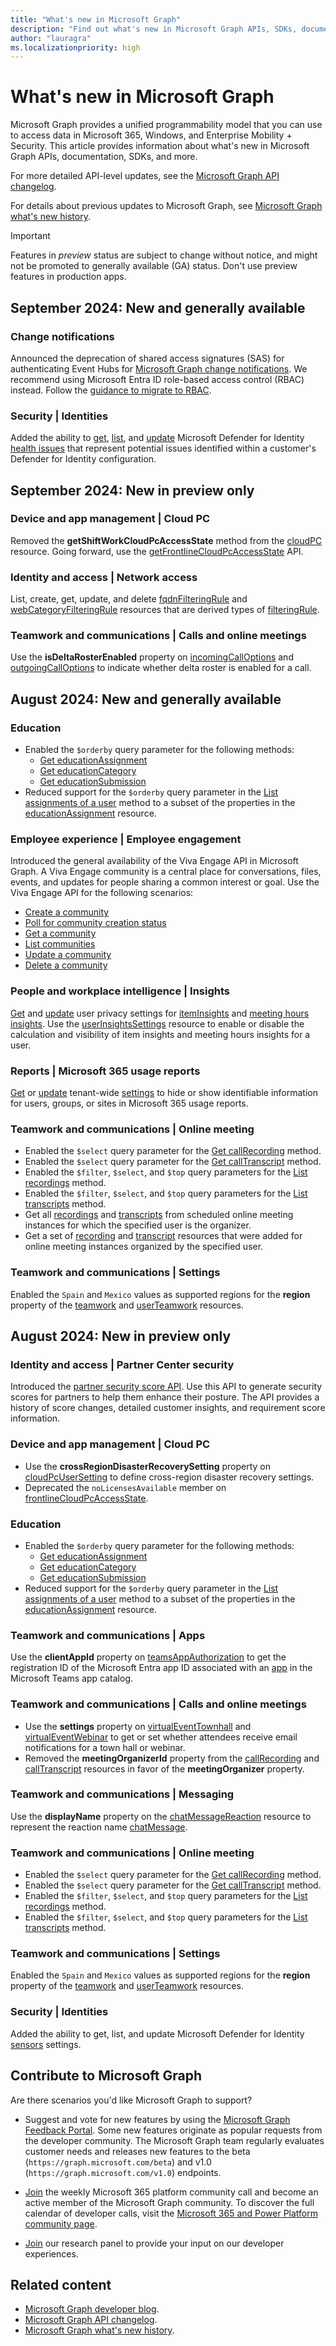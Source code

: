 ```yaml
---
title: "What's new in Microsoft Graph"
description: "Find out what's new in Microsoft Graph APIs, SDKs, documentation, and other resources."
author: "lauragra"
ms.localizationpriority: high
---
```


# What's new in Microsoft Graph

Microsoft Graph provides a unified programmability model that you can use to access data in Microsoft 365, Windows, and Enterprise Mobility + Security. This article provides information about what's new in Microsoft Graph APIs, documentation, SDKs, and more.

For more detailed API-level updates, see the [Microsoft Graph API changelog](https://developer.microsoft.com/graph/changelog/).

For details about previous updates to Microsoft Graph, see [Microsoft Graph what's new history](whats-new-earlier.md).

> [!IMPORTANT]
> Features in _preview_ status are subject to change without notice, and might not be promoted to generally available (GA) status. Don't use preview features in production apps.

## September 2024: New and generally available

### Change notifications

Announced the deprecation of shared access signatures (SAS) for authenticating Event Hubs for [Microsoft Graph change notifications](/graph/change-notifications-delivery-event-hubs). We recommend using Microsoft Entra ID role-based access control (RBAC) instead. Follow the [guidance to migrate to RBAC](/graph/change-notifications-delivery-event-hubs#migrate-an-event-hub-authentication-to-microsoft-entra-id-rbac).

### Security | Identities

Added the ability to [get](/graph/api/security-healthissue-get), [list](/graph/api/security-identitycontainer-list-healthissues), and [update](/graph/api/security-healthissue-update) Microsoft Defender for Identity [health issues](/graph/api/resources/security-healthissue) that represent potential issues identified within a customer's Defender for Identity configuration.

## September 2024: New in preview only

### Device and app management | Cloud PC

Removed the **getShiftWorkCloudPcAccessState** method from the [cloudPC](/graph/api/resources/cloudpc?view=graph-rest-beta&preserve-view=true) resource. Going forward, use the [getFrontlineCloudPcAccessState](/graph/api/cloudpc-getfrontlinecloudpcaccessstate?view=graph-rest-beta&preserve-view=true) API.

### Identity and access | Network access

List, create, get, update, and delete [fqdnFilteringRule](/graph/api/resources/networkaccess-fqdnfilteringrule?view=graph-rest-beta&preserve-view=true) and [webCategoryFilteringRule](/graph/api/resources/networkaccess-webcategoryfilteringrule?view=graph-rest-beta&preserve-view=true) resources that are derived types of [filteringRule](/graph/api/resources/networkaccess-filteringRule?view=graph-rest-beta&preserve-view=true).

### Teamwork and communications | Calls and online meetings

Use the **isDeltaRosterEnabled** property on [incomingCallOptions](/graph/api/resources/incomingcalloptions?view=graph-rest-beta&preserve-view=true) and [outgoingCallOptions](/graph/api/resources/outgoingcalloptions?view=graph-rest-beta&preserve-view=true) to indicate whether delta roster is enabled for a call.

## August 2024: New and generally available

### Education

- Enabled the `$orderby` query parameter for the following methods:
  - [Get educationAssignment](/graph/api/educationassignment-get)
  - [Get educationCategory](/graph/api/educationcategory-get)
  - [Get educationSubmission](/graph/api/educationsubmission-get)
- Reduced support for the `$orderby` query parameter in the [List assignments of a user](/graph/api/educationuser-list-assignments) method to a subset of the properties in the [educationAssignment](/graph/api/resources/educationassignment) resource.  

### Employee experience | Employee engagement

Introduced the general availability of the Viva Engage API in Microsoft Graph. A Viva Engage community is a central place for conversations, files, events, and updates for people sharing a common interest or goal. Use the Viva Engage API for the following scenarios:

- [Create a community](/graph/api/employeeexperience-post-communities)
- [Poll for community creation status](/graph/api/engagementasyncoperation-get)
- [Get a community](/graph/api/community-get)
- [List communities](/graph/api/employeeexperience-list-communities)
- [Update a community](/graph/api/community-update)
- [Delete a community](/graph/api/community-delete)

### People and workplace intelligence | Insights

[Get](/graph/api/userinsightssettings-get) and [update](/graph/api/userinsightssettings-update) user privacy settings for [itemInsights](/graph/api/resources/iteminsights) and [meeting hours insights](https://support.microsoft.com/office/update-your-meeting-hours-using-the-profile-card-0613d113-d7c1-4faa-bb11-c8ba30a78ef1). Use the [userInsightsSettings](/graph/api/resources/userinsightssettings) resource to enable or disable the calculation and visibility of item insights and meeting hours insights for a user.

### Reports | Microsoft 365 usage reports

[Get](/graph/api/adminreportsettings-get) or [update](/graph/api/adminreportsettings-update) tenant-wide [settings](/graph/api/resources/adminreportsettings) to hide or show identifiable information for users, groups, or sites in Microsoft 365 usage reports.

### Teamwork and communications | Online meeting

- Enabled the `$select` query parameter for the [Get callRecording](/graph/api/callrecording-get) method.
- Enabled the `$select` query parameter for the [Get callTranscript](/graph/api/calltranscript-get) method.
- Enabled the `$filter`, `$select`, and `$top` query parameters for the [List recordings](/graph/api/onlinemeeting-list-recordings) method.
- Enabled the `$filter`, `$select`, and `$top` query parameters for the [List transcripts](/graph/api/onlinemeeting-list-transcripts) method.
- Get all [recordings](/graph/api/onlinemeeting-getallrecordings) and [transcripts](/graph/api/onlinemeeting-getalltranscripts) from scheduled online meeting instances for which the specified user is the organizer. 
- Get a set of [recording](/graph/api/callrecording-delta) and [transcript](/graph/api/calltranscript-delta) resources that were added for online meeting instances organized by the specified user.

### Teamwork and communications | Settings

Enabled the `Spain` and `Mexico` values as supported regions for the **region** property of the [teamwork](/graph/api/resources/teamwork) and [userTeamwork](/graph/api/resources/userteamwork) resources.

## August 2024: New in preview only

### Identity and access | Partner Center security

Introduced the [partner security score API](/graph//api/resources/partner-security-score-api-overview). Use this API to generate security scores for partners to help them enhance their posture. The API provides a history of score changes, detailed customer insights, and requirement score information.

### Device and app management | Cloud PC

- Use the **crossRegionDisasterRecoverySetting** property on [cloudPcUserSetting](/graph/api/resources/cloudpcusersetting?view=graph-rest-beta&preserve-view=true) to define cross-region disaster recovery settings.
- Deprecated the `noLicensesAvailable` member on [frontlineCloudPcAccessState](/graph/api/resources/cloudpc?view=graph-rest-beta&preserve-view=true#frontlinecloudpcaccessstate-values).

### Education

- Enabled the `$orderby` query parameter for the following methods:
  - [Get educationAssignment](/graph/api/educationassignment-get?view=graph-rest-beta&preserve-view=true)
  - [Get educationCategory](/graph/api/educationcategory-get?view=graph-rest-beta&preserve-view=true)
  - [Get educationSubmission](/graph/api/educationsubmission-get?view=graph-rest-beta&preserve-view=true)
- Reduced support for the `$orderby` query parameter in the [List assignments of a user](/graph/api/educationuser-list-assignments?view=graph-rest-beta&preserve-view=true) method to a subset of the properties in the [educationAssignment](/graph/api/resources/educationassignment?view=graph-rest-beta&preserve-view=true) resource. 

### Teamwork and communications | Apps

Use the **clientAppId** property on [teamsAppAuthorization](/graph/api/resources/teamsappauthorization?view=graph-rest-beta&preserve-view=true) to get the registration ID of the Microsoft Entra app ID associated with an [app](/graph/api/resources/teamsapp?view=graph-rest-beta&preserve-view=true) in the Microsoft Teams app catalog.

### Teamwork and communications | Calls and online meetings

- Use the **settings** property on [virtualEventTownhall](/graph/api/resources/virtualeventtownhall?view=graph-rest-beta&preserve-view=true) and [virtualEventWebinar](/graph/api/resources/virtualeventwebinar?view=graph-rest-beta&preserve-view=true) to get or set whether attendees receive email notifications for a town hall or webinar.
- Removed the **meetingOrganizerId** property from the [callRecording](/graph/api/resources/callrecording?view=graph-rest-beta&preserve-view=true) and [callTranscript](/graph/api/resources/calltranscript?view=graph-rest-beta&preserve-view=true) resources in favor of the **meetingOrganizer** property.

### Teamwork and communications | Messaging

Use the **displayName** property on the [chatMessageReaction](/graph/api/resources/chatmessagereaction?view=graph-rest-beta&preserve-view=true) resource to represent the reaction name [chatMessage](/graph/api/resources/chatmessage?view=graph-rest-beta&preserve-view=true).

### Teamwork and communications | Online meeting

- Enabled the `$select` query parameter for the [Get callRecording](/graph/api/callrecording-get?view=graph-rest-beta&preserve-view=true) method.
- Enabled the `$select` query parameter for the [Get callTranscript](/graph/api/calltranscript-get?view=graph-rest-beta&preserve-view=true) method.
- Enabled the `$filter`, `$select`, and `$top` query parameters for the [List recordings](/graph/api/onlinemeeting-list-recordings?view=graph-rest-beta&preserve-view=true) method.
- Enabled the `$filter`, `$select`, and `$top` query parameters for the [List transcripts](/graph/api/onlinemeeting-list-transcripts?view=graph-rest-beta&preserve-view=true) method.

### Teamwork and communications | Settings

Enabled the `Spain` and `Mexico` values as supported regions for the **region** property of the [teamwork](/graph/api/resources/teamwork?view=graph-rest-beta&preserve-view=true) and [userTeamwork](/graph/api/resources/userteamwork?view=graph-rest-beta&preserve-view=true) resources.

### Security | Identities

Added the ability to get, list, and update Microsoft Defender for Identity [sensors](/graph/api/resources/security-sensor?view=graph-rest-beta&preserve-view=true) settings.

## Contribute to Microsoft Graph

Are there scenarios you'd like Microsoft Graph to support?

- Suggest and vote for new features by using the [Microsoft Graph Feedback Portal](https://aka.ms/graphfeedback). Some new features originate as popular requests from the developer community. The Microsoft Graph team regularly evaluates customer needs and releases new features to the beta (`https://graph.microsoft.com/beta`) and v1.0 (`https://graph.microsoft.com/v1.0`) endpoints.

- [Join](https://aka.ms/m365-dev-call) the weekly Microsoft 365 platform community call and become an active member of the Microsoft Graph community. To discover the full calendar of developer calls, visit the [Microsoft 365 and Power Platform community page](https://aka.ms/community/calls).

- [Join](https://ux.microsoft.com/Panel/M365Devs?utm_source=graphDocs) our research panel to provide your input on our developer experiences.

## Related content
- [Microsoft Graph developer blog](https://devblogs.microsoft.com/microsoft365dev/category/microsoft-graph/).
- [Microsoft Graph API changelog](https://developer.microsoft.com/graph/changelog/).
- [Microsoft Graph what's new history](whats-new-earlier.md).
